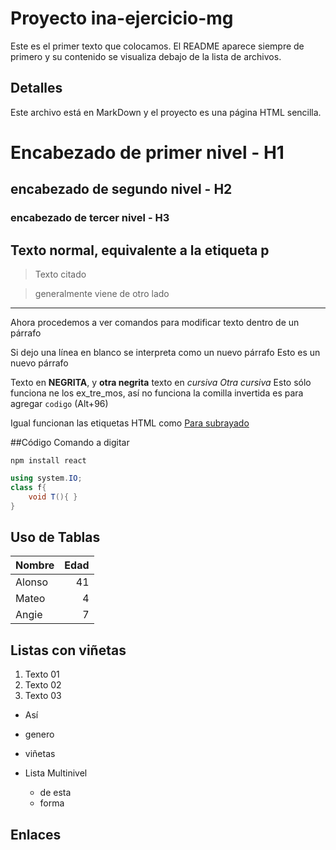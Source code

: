 # Proyecto ina-ejercicio-mg
Este es el primer texto que colocamos.  El README aparece siempre de primero y su contenido se visualiza debajo de la lista de archivos.

## Detalles
Este archivo está en MarkDown y el proyecto es una página HTML sencilla.

# Encabezado de primer nivel - H1

## encabezado de segundo nivel - H2

### encabezado de tercer nivel - H3


Texto normal, equivalente a la etiqueta p
---
> Texto citado

> generalmente viene de 
> otro lado
---
Ahora procedemos a ver comandos para modificar texto dentro de un párrafo

Si dejo una línea en blanco se interpreta como un nuevo párrafo Esto es un nuevo párrafo

Texto en **NEGRITA**, y __otra negrita__ texto en _cursiva_ *Otra cursiva*  Esto sólo funciona ne los ex_tre_mos, así no funciona la comilla invertida es para agregar `codigo` (Alt+96)

Igual funcionan las etiquetas HTML como <u>Para subrayado</u> 

##Código
Comando a digitar
```
npm install react
```
<!--Comentario, sin embargo no es recomendado-->
```csharp
using system.IO;
class f{
    void T(){ }
}

```


## Uso de Tablas
|Nombre | Edad |
|:------|-----:|
Alonso  |  41  |
Mateo   |   4  |
Angie   |   7  |

<!--Usando los : se alinea a la izquierda o derecha-->
<!--Si se agrega otros elementos no forma la tabla-->
<!--Las primeras 2 líneas forman el encabezado, siempre deben ir-->

## Listas con viñetas
1. Texto 01
2. Texto 02
3. Texto 03

- Así
- genero
- viñetas


- Lista Multinivel
    - de esta
    - forma

## Enlaces 

